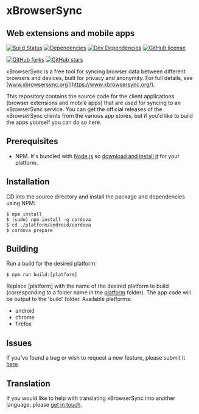 # xBrowserSync
## Web extensions and mobile apps

[![Build Status](https://travis-ci.org/xBrowserSync/App.svg)](https://travis-ci.org/xBrowserSync/App) [![Dependencies](https://david-dm.org/xBrowserSync/App/status.svg)](https://david-dm.org/xBrowserSync/App) [![Dev Dependencies](https://david-dm.org/xBrowserSync/App/dev-status.svg)](https://david-dm.org/xBrowserSync/App?type=dev) [![GitHub license](https://img.shields.io/github/license/xBrowserSync/App.svg)](https://github.com/xBrowserSync/App/blob/master/LICENSE.md)

[![GitHub forks](https://img.shields.io/github/forks/xBrowserSync/App.svg?style=social&label=Fork)](https://github.com/xBrowserSync/App/fork)
[![GitHub stars](https://img.shields.io/github/stars/xBrowserSync/App.svg?style=social&label=Star)](https://github.com/xBrowserSync/App)

xBrowserSync is a free tool for syncing browser data between different browsers and devices, built for privacy and anonymity. For full details, see [www.xbrowsersync.org](https://www.xbrowsersync.org/).

This repository contains the source code for the client applications (browser extensions and mobile apps) that are used for syncing to an xBrowserSync service. You can get the official releases of the xBrowserSync clients from the various app stores, but if you'd like to build the apps yourself you can do so here.

## Prerequisites

- NPM. It's bundled with [Node.js](https://nodejs.org/) so [download and install it](https://nodejs.org/en/download/) for your platform.

## Installation

CD into the source directory and install the package and dependencies using NPM:

	$ npm install
	$ (sudo) npm install -g cordova
	$ cd ./platform/android/cordova
	$ cordova prepare

## Building

Run a build for the desired platform:

	$ npm run build:[platform]

Replace [platform] with the name of the desired platform to build (corresponding to a folder name in the [platform](https://github.com/xBrowserSync/App/tree/master/platform/) folder). The app code will be output to the 'build' folder. Available platforms:

- android
- chrome
- firefox

## Issues

If you've found a bug or wish to request a new feature, please submit it [here](https://github.com/xBrowserSync/App/issues/).

## Translation

If you would like to help with translating xBrowserSync into another language, please [get in touch](https://www.xbrowsersync.org/#contact).
